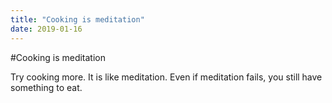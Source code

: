 ```yaml
---
title: "Cooking is meditation"
date: 2019-01-16
---
```


#Cooking is meditation

Try cooking more. It is like meditation. Even if meditation fails, you still have something to eat.   